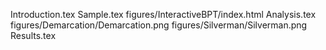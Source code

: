 Introduction.tex
Sample.tex
figures/InteractiveBPT/index.html
Analysis.tex
figures/Demarcation/Demarcation.png
figures/Silverman/Silverman.png
Results.tex